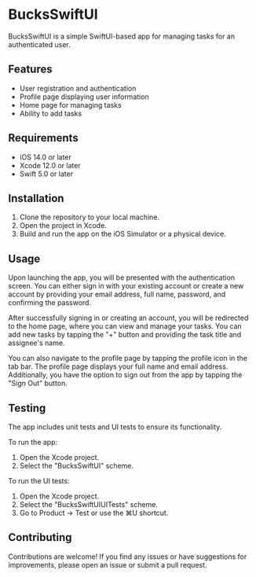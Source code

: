 # BucksSwiftUI

BucksSwiftUI is a simple SwiftUI-based app for managing tasks for an authenticated user. 

## Features

- User registration and authentication
- Profile page displaying user information
- Home page for managing tasks
- Ability to add tasks

## Requirements

- iOS 14.0 or later
- Xcode 12.0 or later
- Swift 5.0 or later

## Installation

1. Clone the repository to your local machine.
2. Open the project in Xcode.
3. Build and run the app on the iOS Simulator or a physical device.

## Usage

Upon launching the app, you will be presented with the authentication screen. You can either sign in with your existing account or create a new account by providing your email address, full name, password, and confirming the password.

After successfully signing in or creating an account, you will be redirected to the home page, where you can view and manage your tasks. You can add new tasks by tapping the "+" button and providing the task title and assignee's name.

You can also navigate to the profile page by tapping the profile icon in the tab bar. The profile page displays your full name and email address. Additionally, you have the option to sign out from the app by tapping the "Sign Out" button.

## Testing

The app includes unit tests and UI tests to ensure its functionality.

To run the app:
1. Open the Xcode project.
2. Select the "BucksSwiftUI" scheme.

To run the UI tests:
1. Open the Xcode project.
2. Select the "BucksSwiftUIUITests" scheme.
3. Go to Product -> Test or use the ⌘U shortcut.

## Contributing

Contributions are welcome! If you find any issues or have suggestions for improvements, please open an issue or submit a pull request.
